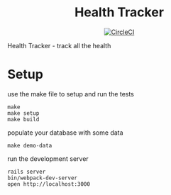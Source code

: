 <h1 align="center">Health Tracker</h1>

<div align="center">

[![CircleCI](https://circleci.com/gh/failure-driven/health-tracker.svg?style=svg)](https://circleci.com/gh/failure-driven/health-tracker)

</div>

Health Tracker - track all the health

# Setup

use the make file to setup and run the tests

```
make
make setup
make build
```

populate your database with some data

```
make demo-data
```

run the development server

```
rails server
bin/webpack-dev-server
open http://localhost:3000
```


